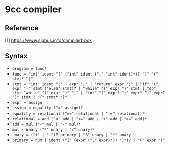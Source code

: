 # 9cc compiler

## Reference
[1] https://www.sigbus.info/compilerbook

## Syntax
* `program = func*`
* `func = "int" ident "(" ("int" ident ("," "int" ident)*)? ")" "{" stmt* "}"`
* `stmt = "int" ident ";" | expr ";" | "return" expr ";" | "if" "(" expr ")" stmt ("else" stmt)? | "while" "(" expr ")" stmt | "do" stmt "while" "(" expr ")" ";" | "for" "(" expr? ";" expr? ";" expr? ")" stmt | "{" stmt* "}"`
* `expr = assign`
* `assign = equality ("=" assign)?`
* `equality = relational ("==" relational | "!=" relational)*`
* `relational = add ("<" add | "<=" add | ">" add | ">=" add)*`
* `add = mul ("+" mul | "-" mul)*`
* `mul = unary ("*" unary | "/" unary)*`
* `unary = ("+" | "-")? primary | "&" unary | "*" unary`
* `primary = num | ident ("(" (expr ("," expr)*)? ")")? | "(" expr ")"`